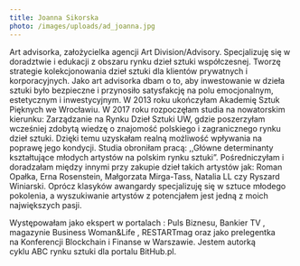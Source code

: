 ```yaml
---
title: Joanna Sikorska
photo: /images/uploads/ad_joanna.jpg
---
```

Art advisorka, założycielka agencji Art Division/Advisory. Specjalizuję się w doradztwie i
edukacji z obszaru rynku dzieł sztuki współczesnej. Tworzę strategie kolekcjonowania dzieł
sztuki dla klientów prywatnych i korporacyjnych. Jako art advisorka dbam o to, aby
inwestowanie w dzieła sztuki było bezpieczne i przynosiło satysfakcję na polu
emocjonalnym, estetycznym i inwestycyjnym.
W 2013 roku ukończyłam Akademię Sztuk Pięknych we Wrocławiu. W 2017 roku
rozpoczęłam studia na nowatorskim kierunku: Zarządzanie na Rynku Dzieł Sztuki UW,
gdzie poszerzyłam wcześniej zdobytą wiedzę o znajomość polskiego i zagranicznego
rynku dzieł sztuki. Dzięki temu uzyskałam realną możliwość wpływania na poprawę
jego kondycji. Studia obroniłam pracą: ,,Główne determinanty kształtujące młodych
artystów na polskim rynku sztuki”.
Pośredniczyłam i doradzałam między innymi przy zakupie dzieł takich artystów jak: Roman
Opałka, Erna Rosenstein, Małgorzata Mirga-Tass, Natalia LL czy Ryszard Winiarski.
Oprócz klasyków awangardy specjalizuję się w sztuce młodego pokolenia, a wyszukiwanie
artystów z potencjałem jest jedną z moich największych pasji.

Występowałam jako ekspert w portalach : Puls Biznesu, Bankier TV , magazynie Business
Woman&Life , RESTARTmag oraz jako prelegentka na Konferencji Blockchain i
Finanse w Warszawie. Jestem autorką cyklu ABC rynku sztuki dla portalu BitHub.pl.